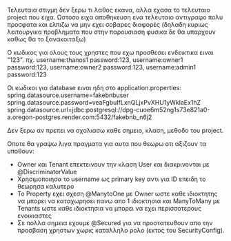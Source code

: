 Τελευταια στιγμη δεν ξερω τι λαθος εκανα, αλλα εχασα το τελευταιο project που ειχα. Ωστοσο ειχα αποθηκευση ενα τελευταιο αντιγραφο πολυ προσφατα και ελπιζω να μην εχει σοβαρες διαφορές (δηλαδη κυριως λειτουργικα προβληματα που στην παρουσιαση φυσικα δε θα υπαρχουν καθως θα το ξανακοιταξω)

Ο κωδικος για ολους τους χρηστες που εχω προσθεσει ενδεικτικα ειναι "123". πχ. username:thanos1 password:123, username:owner1 password:123, username:owner2 password:123, username:admin1 password:123

Οι κωδικοι για database ειναι ηδη στο application.properties: 
spring.datasource.username=fakebnbuser 
spring.datasource.password=veaFgbuIfLxnQLjxPvXHU1yWklaEx1hZ 
spring.datasource.url=jdbc:postgresql://dpg-cuoe6m52ng1s73e821a0-a.oregon-postgres.render.com:5432/fakebnb_n6j2

Δεν ξερω αν πρεπει να σχολιασω καθε σημειο, κλαση, μεθοδο του project.

Οποτε θα γραψω λιγα πραγματα για αυτα που θεωρω  οτι αξιζουν τα υποθουν:
- Owner και Tenant επεκτεινουν την κλαση User και διακρινονται με @DiscriminatorValue
- Χρησιμοποιησα το username ως primary key αντι για ID επειδη το θεωρησα καλυτερο
- Το Property εχει σχεση @ManytoOne με Owner ωστε καθε ιδιοκτητης να μπορει να καταχωρησει πανω απο 1 ιδιοκτησια και ManyToMany με Tenants ωστε καθε ιδιοκτησια να μπορει να εχει περισσοτερους ενοικιαστες
- Σε πολλα σημεια εχουμε @Secured για να προστατευθουν απο την προσβαση χρηστων χωρις καταλληλο ρολο (εκτος του SecurityConfig).

